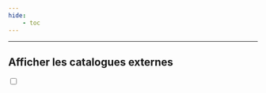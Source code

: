 ```yaml
---
hide:
    - toc
---
```


<script type="text/javascript" src="https://konsilion.github.io/katalog-setup/js/katalog/starter.js" defer></script>
<script type="text/javascript" src="https://konsilion.github.io/katalog-setup/js/functionality/katalog-modif.js" defer></script>
<script type="text/javascript" src="https://konsilion.github.io/katalog-setup/js/functionality/slider-nav.js" defer></script>
<script type="text/javascript" src="https://datami-widget.multi.coop/js/app.js" defer></script>

<div id="DatamiMain"></div>

<hr>

<h2>Afficher les catalogues externes</h2> 

<label class="ksln-switch"><input id="LoadAll" type="checkbox" onclick="document.getElementById('DatamiExternal').classList.toggle('hide');"><span class="slider round"></span></label>

<div id="DatamiExternal" class="hide" style="padding-left:50px; border-left: 3px solid #EEE;"></div>
